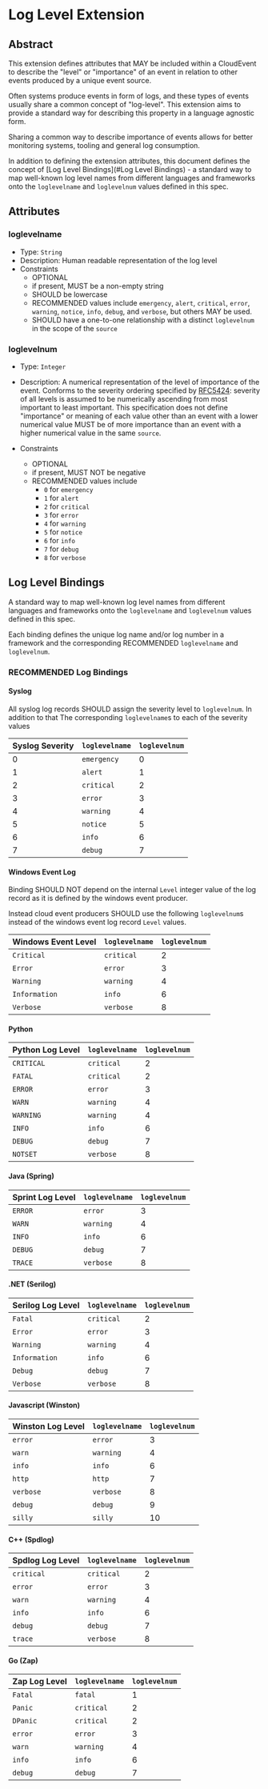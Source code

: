 # Log Level Extension

## Abstract
This extension defines attributes that MAY be included within a CloudEvent
to describe the "level" or "importance" of an event in relation to other events
produced by a unique event source.

Often systems produce events in form of logs, and these types of events usually share
a common concept of "log-level". This extension aims to provide a standard way for 
describing this property in a language agnostic form. 

Sharing a common way to describe importance of events allows for better monitoring 
systems, tooling and general log consumption.

In addition to defining the extension attributes, this document defines 
the concept of [Log Level Bindings](#Log Level Bindings) - a standard way to map 
well-known log level names from different languages and frameworks 
onto the `loglevelname` and `loglevelnum` values defined in this spec. 

## Attributes

### loglevelname 

- Type: `String`
- Description: Human readable representation of the log level
- Constraints
  - OPTIONAL
  - if present, MUST be a non-empty string
  - SHOULD be lowercase
  - RECOMMENDED values include `emergency`, `alert`, `critical`, `error`, 
    `warning`, `notice`, `info`, `debug`, and `verbose`, but  others MAY be used.
  - SHOULD have a one-to-one relationship with a distinct `loglevelnum` in the scope of
   the `source`

### loglevelnum 

- Type: `Integer`
- Description: A numerical representation of the level of importance of the event. 
  Conforms to the severity ordering specified by 
  [RFC5424](https://www.rfc-editor.org/rfc/rfc5424.html#section-6.2.1): severity of
  all levels is assumed to be numerically ascending from most important to least
  important.
  This specification does not define "importance" or meaning of each value other than
  an event with a lower numerical value MUST be of more importance than an event with
  a higher numerical value in the same `source`.

- Constraints
  - OPTIONAL
  - if present, MUST NOT be negative
  - RECOMMENDED values include
    - `0` for `emergency`
    - `1` for `alert`
    - `2` for `critical`
    - `3` for `error`
    - `4` for `warning`
    - `5` for `notice`
    - `6` for `info`
    - `7` for `debug`
    - `8` for `verbose`

## Log Level Bindings

A standard way to map well-known log level names from different languages and 
frameworks onto the `loglevelname` and `loglevelnum` values defined in this spec. 
 
Each binding defines the unique log name and/or log number in a framework and the 
corresponding RECOMMENDED `loglevelname` and `loglevelnum`.

### RECOMMENDED Log Bindings

#### Syslog

All syslog log records SHOULD assign the severity level to `loglevelnum`. 
In addition to that The corresponding `loglevelname`s to each of the severity values

| Syslog Severity | `loglevelname` | `loglevelnum` |
| --------------- | -------------- | ------------- |
| 0               | `emergency`    | 0             |
| 1               | `alert`        | 1             |
| 2               | `critical`     | 2             |
| 3               | `error`        | 3             |
| 4               | `warning`      | 4             |
| 5               | `notice`       | 5             |
| 6               | `info`         | 6             |
| 7               | `debug`        | 7             |

#### Windows Event Log
Binding SHOULD NOT depend on the internal `Level` integer value of the log 
record as it is defined by the windows event producer. 

Instead cloud event producers SHOULD use the following `loglevelnum`s instead of 
the windows event log record `Level` values.

| Windows Event Level | `loglevelname` | `loglevelnum` |
| ------------------- | -------------- | ------------- |
| `Critical`          | `critical`     | 2             |
| `Error`             | `error`        | 3             |
| `Warning`           | `warning`      | 4             |
| `Information`       | `info`         | 6             |
| `Verbose`           | `verbose`      | 8             |

#### Python
| Python Log Level | `loglevelname` | `loglevelnum` |
| ---------------- | -------------- | ------------- |
| `CRITICAL`       | `critical`     | 2             |
| `FATAL`          | `critical`     | 2             |
| `ERROR`          | `error`        | 3             |
| `WARN`           | `warning`      | 4             |
| `WARNING`        | `warning`      | 4             |
| `INFO`           | `info`         | 6             |
| `DEBUG`          | `debug`        | 7             |
| `NOTSET`         | `verbose`      | 8             |

#### Java (Spring)
| Sprint Log Level | `loglevelname` | `loglevelnum` |
| ---------------- | -------------- | ------------- |
| `ERROR`          | `error`        | 3             |
| `WARN`           | `warning`      | 4             |
| `INFO`           | `info`         | 6             |
| `DEBUG`          | `debug`        | 7             |
| `TRACE`          | `verbose`      | 8             |

#### .NET (Serilog)
| Serilog Log Level | `loglevelname` | `loglevelnum` |
| ----------------- | -------------- | ------------- |
| `Fatal`           | `critical`     | 2             |
| `Error`           | `error`        | 3             |
| `Warning`         | `warning`      | 4             |
| `Information`     | `info`         | 6             |
| `Debug`           | `debug`        | 7             |
| `Verbose`         | `verbose`      | 8             |

#### Javascript (Winston)
| Winston Log Level | `loglevelname` | `loglevelnum` |
| ----------------- | -------------- | ------------- |
| `error`           | `error`        | 3             |
| `warn`            | `warning`      | 4             |
| `info`            | `info`         | 6             |
| `http`            | `http`         | 7             |
| `verbose`         | `verbose`      | 8             |
| `debug`           | `debug`        | 9             |
| `silly`           | `silly`        | 10            |

#### C++ (Spdlog)
| Spdlog Log Level | `loglevelname` | `loglevelnum` |
| ---------------- | -------------- | ------------- |
| `critical`       | `critical`     | 2             |
| `error`          | `error`        | 3             |
| `warn`           | `warning`      | 4             |
| `info`           | `info`         | 6             |
| `debug`          | `debug`        | 7             |
| `trace`          | `verbose`      | 8             |

#### Go (Zap)
| Zap Log Level | `loglevelname` | `loglevelnum` |
| ------------- | -------------- | ------------- |
| `Fatal`       | `fatal`        | 1             |
| `Panic`       | `critical`     | 2             |
| `DPanic`      | `critical`     | 2             |
| `error`       | `error`        | 3             |
| `warn`        | `warning`      | 4             |
| `info`        | `info`         | 6             |
| `debug`       | `debug`        | 7             |